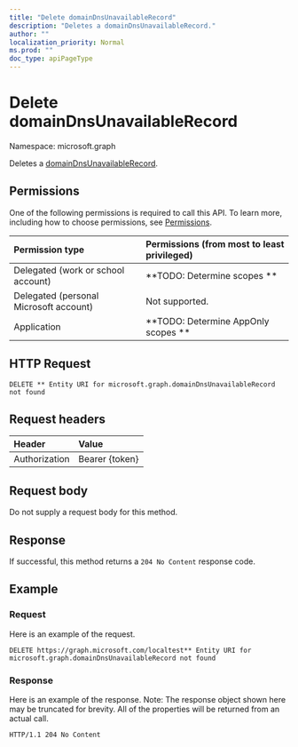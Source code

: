 ```yaml
---
title: "Delete domainDnsUnavailableRecord"
description: "Deletes a domainDnsUnavailableRecord."
author: ""
localization_priority: Normal
ms.prod: ""
doc_type: apiPageType
---
```


# Delete domainDnsUnavailableRecord

Namespace: microsoft.graph

Deletes a [domainDnsUnavailableRecord](../resources/domaindnsunavailablerecord.md).

## Permissions
One of the following permissions is required to call this API. To learn more, including how to choose permissions, see [Permissions](/concepts/permissions-reference.md).

|Permission type|Permissions (from most to least privileged)|
|:---|:---|
|Delegated (work or school account)|**TODO: Determine scopes **|
|Delegated (personal Microsoft account)|Not supported.|
|Application|**TODO: Determine AppOnly scopes **|

## HTTP Request
<!-- {
  "blockType": "ignored"
}
-->
``` http
DELETE ** Entity URI for microsoft.graph.domainDnsUnavailableRecord not found
```

## Request headers
|Header|Value|
|:---|:---|
|Authorization|Bearer {token}|

## Request body
Do not supply a request body for this method.

## Response
If successful, this method returns a `204 No Content` response code.

## Example

### Request
Here is an example of the request.
<!-- {
  "blockType": "request",
  "name": "delete_domaindnsunavailablerecord"
}
-->
``` http
DELETE https://graph.microsoft.com/localtest** Entity URI for microsoft.graph.domainDnsUnavailableRecord not found
```

### Response
Here is an example of the response. Note: The response object shown here may be truncated for brevity. All of the properties will be returned from an actual call.
<!-- {
  "blockType": "response",
  "truncated": true
}
-->
``` http
HTTP/1.1 204 No Content
```

